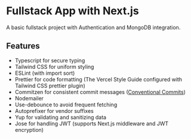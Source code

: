 # Fullstack App with Next.js

A basic fullstack project with Authentication and MongoDB integration.

## Features

- Typescript for secure typing
- Tailwind CSS for uniform styling
- ESLint (with import sort)
- Prettier for code formatting (The Vercel Style Guide configured with Tailwind CSS prettier plugin)
- Commitzen for consistent commit messages ([Conventional Commits](https://www.conventionalcommits.org/en/v1.0.0/))
- Nodemailer
- Use-debounce to avoid frequent fetching
- Autoprefixer for vendor suffixes
- Yup for validating and sanitizing data
- Jose for handling JWT (supports Next.js middleware and JWT encryption)
